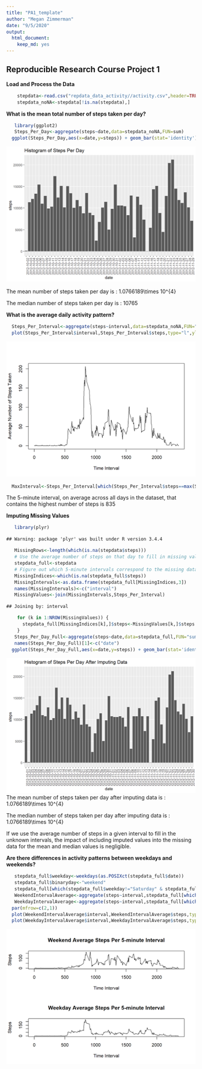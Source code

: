 ```yaml
---
title: "PA1_template"
author: "Megan Zimmerman"
date: "9/5/2020"
output: 
  html_document: 
    keep_md: yes
---
```


## Reproducible Research Course Project 1

**Load and Process the Data** 

```r
    stepdata<-read.csv("repdata_data_activity//activity.csv",header=TRUE,stringsAsFactors = FALSE)
    stepdata_noNA<-stepdata[!is.na(stepdata),]
```

**What is the mean total number of steps taken per day?**

```r
   library(ggplot2)
   Steps_Per_Day<-aggregate(steps~date,data=stepdata_noNA,FUN=sum)
  ggplot(Steps_Per_Day,aes(x=date,y=steps)) + geom_bar(stat='identity') + theme(axis.text.x=element_text(angle=90)) + ggtitle("Histogram of Steps Per Day")
```

![](PA1_template_files/figure-html/steps-1.png)<!-- -->

The mean number of steps taken per day is : 1.0766189\times 10^{4}

The median number of steps taken per day is : 10765

**What is the average daily activity pattern?**

```r
  Steps_Per_Interval<-aggregate(steps~interval,data=stepdata_noNA,FUN="mean")
  plot(Steps_Per_Interval$interval,Steps_Per_Interval$steps,type="l",ylab="Average Number of Steps Taken",xlab="Time Interval")
```

![](PA1_template_files/figure-html/pattern-1.png)<!-- -->

```r
  MaxInterval<-Steps_Per_Interval[which(Steps_Per_Interval$steps==max(Steps_Per_Interval$steps)),1]
```

The 5-minute interval, on average across all days in the dataset, that contains the highest number of steps is 835

**Imputing Missing Values**

```r
   library(plyr)   
```

```
## Warning: package 'plyr' was built under R version 3.4.4
```

```r
   MissingRows<-length(which(is.na(stepdata$steps)))
   # Use the average number of steps on that day to fill in missing values
   stepdata_full<-stepdata
   # Figure out which 5-minute intervals correspond to the missing data
   MissingIndices<-which(is.na(stepdata_full$steps))
   MissingIntervals<-as.data.frame(stepdata_full[MissingIndices,3])
   names(MissingIntervals)<-c("interval")
   MissingValues<-join(MissingIntervals,Steps_Per_Interval)
```

```
## Joining by: interval
```

```r
    for (k in 1:NROW(MissingValues)) {
      stepdata_full[MissingIndices[k],]$steps<-MissingValues[k,]$steps
    }
   Steps_Per_Day_Full<-aggregate(steps~date,data=stepdata_full,FUN="sum")
   names(Steps_Per_Day_Full)[1]<-c("date")
  ggplot(Steps_Per_Day_Full,aes(x=date,y=steps)) + geom_bar(stat='identity') + theme(axis.text.x=element_text(angle=90)) + ggtitle("Histogram of Steps Per Day After Imputing Data")
```

![](PA1_template_files/figure-html/missingvalues-1.png)<!-- -->
The mean number of steps taken per day after imputing data is : 1.0766189\times 10^{4}

The median number of steps taken per day after imputing data is : 1.0766189\times 10^{4}

If we use the average number of steps in a given interval to fill in the unknown intervals, the impact of including imputed values into the missing data for the mean and median values is negligible. 

**Are there differences in activity patterns between weekdays and weekends?**

```r
   stepdata_full$weekday<-weekdays(as.POSIXct(stepdata_full$date))
   stepdata_full$binaryday<-"weekend"
   stepdata_full[which(stepdata_full$weekday!="Saturday" & stepdata_full$weekday!="Sunday"),]$binaryday<-"weekday"
   WeekendIntervalAverage<-aggregate(steps~interval,stepdata_full[which(stepdata_full$binaryday=="weekend"),],FUN="mean")
   WeekdayIntervalAverage<-aggregate(steps~interval,stepdata_full[which(stepdata_full$binaryday=="weekday"),],FUN="mean")
  par(mfrow=c(2,1))   
  plot(WeekendIntervalAverage$interval,WeekendIntervalAverage$steps,type="l",xlab="Time Interval",ylab="Steps",main="Weekend Average Steps Per 5-minute Interval")
  plot(WeekdayIntervalAverage$interval,WeekdayIntervalAverage$steps,type="l",xlab="Time Interval",ylab="Steps",main="Weekday Average Steps Per 5-minute Interval")
```

![](PA1_template_files/figure-html/weekends-1.png)<!-- -->
